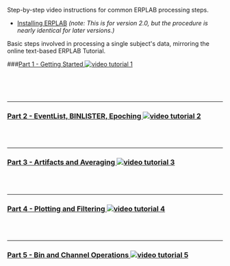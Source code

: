 Step-by-step video instructions for common ERPLAB processing steps.
 
 * [Installing ERPLAB](http://www.youtube.com/watch?v=nHZ16IR9moU&hd=1) _(note: This is for version 2.0, but the procedure is nearly identical for later versions.)_
 
Basic steps involved in processing a single subject's data, mirroring the online text-based ERPLAB Tutorial.

###[Part 1 - Getting Started ![video tutorial 1](https://github.com/lucklab/erplab/wiki/images/video-tutorial-1.png)](http://www.youtube.com/watch?v=cy7a4B0zOSU&hd=1) <br><br>


<br><br>
***
### [Part 2 - EventList, BINLISTER, Epoching ![video tutorial 2](https://github.com/lucklab/erplab/wiki/images/video-tutorial-2.png)](http://www.youtube.com/watch?v=zTdjgtmdKE8&hd=1)

<br><br>
***
### [Part 3 - Artifacts and Averaging ![video tutorial 3](https://github.com/lucklab/erplab/wiki/images/video-tutorial-3.png)](http://www.youtube.com/watch?v=4c-z_KMRTHg&hd=1)

<br><br>
***
### [Part 4 - Plotting and Filtering ![video tutorial 4](https://github.com/lucklab/erplab/wiki/images/video-tutorial-4.png)](http://www.youtube.com/watch?v=QbchzCfaLdo&hd=1)

<br><br>
***
### [Part 5 - Bin and Channel Operations ![video tutorial 5](https://github.com/lucklab/erplab/wiki/images/video-tutorial-5.png)](http://www.youtube.com/watch?v=o3-uNDBegIo&hd=1)